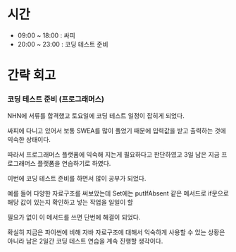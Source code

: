 # 시간

- 09:00 ~ 18:00 : 싸피
- 20:00 ~ 23:00 : 코딩 테스트 준비

# 간략 회고

### 코딩 테스트 준비 (프로그래머스)

NHN에 서류를 합격했고 토요일에 코딩 테스트 일정이 잡히게 되었다.

싸피에 다니고 있어서 보통 SWEA를 많이 풀었기 때문에 입력값을 받고 출력하는 것에 익숙한 상태이다.

따라서 프로그래머스 플랫폼에 익숙해 지는게 필요하다고 판단하였고 3일 남은 지금 프로그래머스 플랫폼을 연습하기로 하였다.

이번에 코딩 테스트 준비를 하면서 많이 공부가 되었다.

예를 들어 다양한 자료구조를 써보았는데 Set에는 putIfAbsent 같은 메서드로 if문으로 해당 값이 있는지 확인하고 넣는 작업을 일일이 할

필요가 없이 이 메서드를 쓰면 단번에 해결이 되었다.

확실히 지금은 파이썬에 비해 자바 자료구조에 대해서 익숙하게 사용할 수 있는 상황은 아니라 남은 2일간 코딩 테스트 연습을 계속 진행할 생각이다.